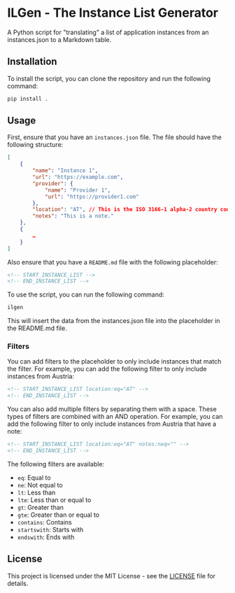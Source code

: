 # ILGen - The Instance List Generator

A Python script for "translating" a list of application instances from an instances.json to a Markdown table.

## Installation

To install the script, you can clone the repository and run the following command:

```bash
pip install .
```

## Usage

First, ensure that you have an `instances.json` file. The file should have the following structure:

```json
[
    {
        "name": "Instance 1",
        "url": "https://example.com",
        "provider": {
            "name": "Provider 1",
            "url": "https://provider1.com"
        },
        "location": "AT", // This is the ISO 3166-1 alpha-2 country code
        "notes": "This is a note."
    },
    {
        …
    }
]
```

Also ensure that you have a `README.md` file with the following placeholder:

```markdown
<!-- START_INSTANCE_LIST -->
<!-- END_INSTANCE_LIST -->
```

To use the script, you can run the following command:

```bash
ilgen
```

This will insert the data from the instances.json file into the placeholder in the README.md file.

### Filters

You can add filters to the placeholder to only include instances that match the filter. For example, you can add the following filter to only include instances from Austria:

```markdown
<!-- START_INSTANCE_LIST location:eq="AT" -->
<!-- END_INSTANCE_LIST -->
```

You can also add multiple filters by separating them with a space. These types of filters are combined with an AND operation. For example, you can add the following filter to only include instances from Austria that have a note:

```markdown
<!-- START_INSTANCE_LIST location:eq="AT" notes:neq="" -->
<!-- END_INSTANCE_LIST -->
```

The following filters are available:

- `eq`: Equal to
- `ne`: Not equal to
- `lt`: Less than
- `lte`: Less than or equal to
- `gt`: Greater than
- `gte`: Greater than or equal to
- `contains`: Contains
- `startswith`: Starts with
- `endswith`: Ends with

## License

This project is licensed under the MIT License - see the [LICENSE](LICENSE) file for details.